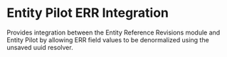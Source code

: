 # Entity Pilot ERR Integration

Provides integration between the Entity Reference Revisions module and Entity Pilot by allowing ERR field values to be denormalized using the unsaved uuid resolver.
